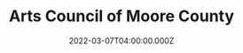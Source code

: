 ---
title: "Arts Council of Moore County"
date: 2022-03-07T04:00:00.000Z
place: Southern Pines, NC
link: 
draft: yes
type: 'event'
---